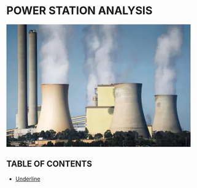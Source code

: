 # POWER STATION ANALYSIS
![Power Station](assets/images/Station_image.png)
## TABLE OF CONTENTS
- [Underline](#Objectives)


